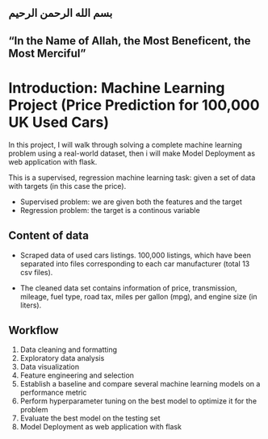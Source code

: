 ## **بسم الله الرحمن الرحيم**
## “In the Name of Allah, the Most Beneficent, the Most Merciful”

# Introduction: Machine Learning Project (Price Prediction for 100,000 UK Used Cars)

In this project, I will walk through solving a complete machine learning problem using a real-world dataset, then i will make Model Deployment as web application with flask. 

This is a supervised, regression machine learning task: given a set of data with targets (in this case the price).

* Supervised problem: we are given both the features and the target
* Regression problem: the target is a continous variable

## Content of data
* Scraped data of used cars listings. 100,000 listings, which have been separated into files corresponding to each car manufacturer (total 13 csv files).

* The cleaned data set contains information of price, transmission, mileage, fuel type, road tax, miles per gallon (mpg), and engine size (in liters).


##  Workflow

1. Data cleaning and formatting
2. Exploratory data analysis
3. Data visualization
4. Feature engineering and selection
5. Establish a baseline and compare several machine learning models on a performance metric
6. Perform hyperparameter tuning on the best model to optimize it for the problem
7. Evaluate the best model on the testing set
8. Model Deployment as web application with flask
